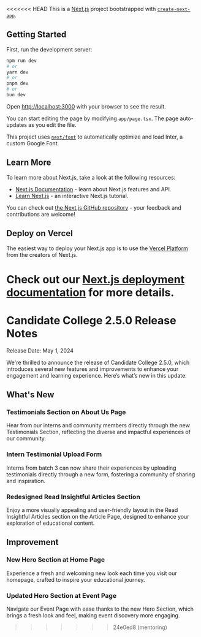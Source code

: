 <<<<<<< HEAD
This is a [Next.js](https://nextjs.org/) project bootstrapped with [`create-next-app`](https://github.com/vercel/next.js/tree/canary/packages/create-next-app).

## Getting Started

First, run the development server:

```bash
npm run dev
# or
yarn dev
# or
pnpm dev
# or
bun dev
```

Open [http://localhost:3000](http://localhost:3000) with your browser to see the result.

You can start editing the page by modifying `app/page.tsx`. The page auto-updates as you edit the file.

This project uses [`next/font`](https://nextjs.org/docs/basic-features/font-optimization) to automatically optimize and load Inter, a custom Google Font.

## Learn More

To learn more about Next.js, take a look at the following resources:

- [Next.js Documentation](https://nextjs.org/docs) - learn about Next.js features and API.
- [Learn Next.js](https://nextjs.org/learn) - an interactive Next.js tutorial.

You can check out [the Next.js GitHub repository](https://github.com/vercel/next.js/) - your feedback and contributions are welcome!

## Deploy on Vercel

The easiest way to deploy your Next.js app is to use the [Vercel Platform](https://vercel.com/new?utm_medium=default-template&filter=next.js&utm_source=create-next-app&utm_campaign=create-next-app-readme) from the creators of Next.js.

Check out our [Next.js deployment documentation](https://nextjs.org/docs/deployment) for more details.
=======
# Candidate College 2.5.0 Release Notes

Release Date: May 1, 2024

We're thrilled to announce the release of Candidate College 2.5.0, which introduces several new features and improvements to enhance your engagement and learning experience. Here’s what’s new in this update:

## What's New

### Testimonials Section on About Us Page

Hear from our interns and community members directly through the new Testimonials Section, reflecting the diverse and impactful experiences of our community.

### Intern Testimonial Upload Form

Interns from batch 3 can now share their experiences by uploading testimonials directly through a new form, fostering a community of sharing and inspiration.

### Redesigned Read Insightful Articles Section

Enjoy a more visually appealing and user-friendly layout in the Read Insightful Articles section on the Article Page, designed to enhance your exploration of educational content.


## Improvement

### New Hero Section at Home Page

Experience a fresh and welcoming new look each time you visit our homepage, crafted to inspire your educational journey.

### Updated Hero Section at Event Page

Navigate our Event Page with ease thanks to the new Hero Section, which brings a fresh look and feel, making event discovery more engaging.
>>>>>>> 24e0ed8 (mentoring)
